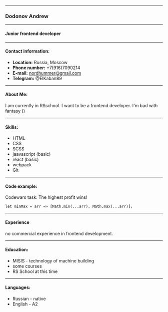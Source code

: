 

***

### Dodonov Andrew
***

#### Junior frontend developer
***

#### Contact information:
- **Location:** Russia, Moscow
- **Phone number:** +7(916)7090214
- **E-mail:** nordhummer@gmail.com
- **Telegram:** @ElKaban89

***
#### About Me:

I am currently in RSschool. I want to be a frontend developer. I'm bad with fantasy ))

***
#### Skills:
- HTML
- CSS
- SCSS
- jaavascript (basic)
- react (basic)
- webpack
- Git

***
#### Code example:
Codewars task: The highest profit wins!
```
let minMax = arr => [Math.min(...arr), Math.max(...arr)];
```
***
#### Experience

no commercial experience in frontend development.

***
#### Education:
- MISIS - technology of machine building
- some courses
- RS School at this time

***

#### Languages:
- Russian - native
- English - A2

